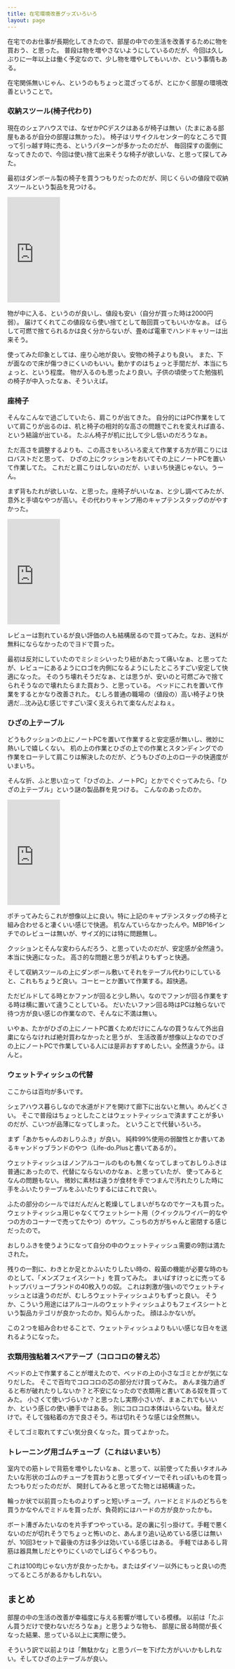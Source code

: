 ```yaml
---
title: 在宅環境改善グッズいろいろ
layout: page
---
```

在宅でのお仕事が長期化してきたので、部屋の中での生活を改善するために物を買おう、と思った。
普段は物を増やさないようにしているのだが、今回は久しぶりに一年以上は働く予定なので、少し物を増やしてもいいか、という事情もある。

在宅関係無いじゃん、というのもちょっと混ざってるが、とにかく部屋の環境改善ということで。

### 収納スツール(椅子代わり)

現在のシェアハウスでは、なぜかPCデスクはあるが椅子は無い（たまにある部屋もあるが自分の部屋は無かった）。
椅子はリサイクルセンター的なところで買って引っ越す時に売る、というパターンが多かったのだが、
毎回探すの面倒になってきたので、今回は使い捨て出来そうな椅子が欲しいな、と思って探してみた。

最初はダンボール製の椅子を買うつもりだったのだが、同じくらいの値段で収納スツールという製品を見つける。

<iframe style="width:120px;height:240px;" marginwidth="0" marginheight="0" scrolling="no" frameborder="0" src="https://rcm-fe.amazon-adsystem.com/e/cm?ref=qf_sp_asin_til&t=karino203-22&m=amazon&o=9&p=8&l=as1&IS1=1&detail=1&asins=B08317XFT9&bc1=ffffff&lt1=_top&fc1=333333&lc1=0066c0&bg1=ffffff&f=ifr"> </iframe>

物が中に入る、というのが良いし、値段も安い（自分が買った時は2000円弱）。
届けてくれてこの値段なら使い捨てとして毎回買ってもいいかなぁ。
ばらして可燃で捨てられるかは良く分からないが、畳めば電車でハンドキャリーは出来そう。

使ってみた印象としては、座り心地が良い。安物の椅子よりも良い。
また、下が面なので床が傷つきにくいのもいい。動かすのはちょっと手間だが、本当にちょっと、という程度。
物が入るのも思ったより良い。子供の頃使ってた勉強机の椅子が中入ったなぁ、そういえば。

### 座椅子

そんなこんなで過ごしていたら、肩こりが出てきた。
自分的にはPC作業をしていて肩こりが出るのは、机と椅子の相対的な高さの問題でこれを変えれば直る、という結論が出ている。
たぶん椅子が机に比して少し低いのだろうなぁ。

ただ高さを調整するよりも、この高さをいろいろ変えて作業する方が肩こりにはロバストだと思って、
ひざの上にクッションをおいてその上にノートPCを置いて作業してた。
これだと肩こりはしないのだが、いまいち快適じゃない。うーん。

まず背もたれが欲しいな、と思った。座椅子がいいなぁ、と少し調べてみたが、
意外と手頃なやつが高い。その代わりキャンプ用のキャプテンスタッグのがやすかった。

<iframe style="width:120px;height:240px;" marginwidth="0" marginheight="0" scrolling="no" frameborder="0" src="https://rcm-fe.amazon-adsystem.com/e/cm?ref=qf_sp_asin_til&t=karino203-22&m=amazon&o=9&p=8&l=as1&IS1=1&detail=1&asins=B002W317ZA&bc1=ffffff&lt1=_top&fc1=333333&lc1=0066c0&bg1=ffffff&f=ifr"> </iframe>

レビューは割れているが良い評価の人も結構居るので買ってみた。なお、送料が無料にならなかったのでヨドで買った。

最初は反対にしていたのでミシミシいったり紐があたって痛いなぁ、と思ってたが、レビューにあるようにロゴを内側になるようにしたところすごい安定して快適になった。
そのうち壊れそうだなぁ、とは思うが、安いのと可燃ごみで捨てられそうなので壊れたらまた買おう、と思っている。
ベッドにこれを置いて作業をするとかなり改善された。
むしろ普通の職場の（値段の）高い椅子より快適だ…沈み込む感じですごい深く支えられて楽なんだよねぇ。

### ひざの上テーブル

どうもクッションの上にノートPCを置いて作業すると安定感が無いし、微妙に熱いしで嬉しくない。
机の上の作業とひざの上での作業とスタンディングでの作業をローテして肩こりは解決したのだが、どうもひざの上のローテの快適度がいまいち。

そんな折、ふと思い立って「ひざの上、ノートPC」とかでぐぐってみたら、「ひざの上テーブル」という謎の製品群を見つける。
こんなのあったのか。

<iframe style="width:120px;height:240px;" marginwidth="0" marginheight="0" scrolling="no" frameborder="0" src="https://rcm-fe.amazon-adsystem.com/e/cm?ref=qf_sp_asin_til&t=karino203-22&m=amazon&o=9&p=8&l=as1&IS1=1&detail=1&asins=B01GF9N0D8&bc1=ffffff&lt1=_top&fc1=333333&lc1=0066c0&bg1=ffffff&f=ifr"> </iframe>

ポチってみたらこれが想像以上に良い。特に上記のキャプテンスタッグの椅子と組み合わせると凄くいい感じで快適。
机なんていらなかったんや。MBP16インチでのレビューは無いが、サイズ的には特に問題無し。

クッションとそんな変わらんだろう、と思っていたのだが、安定感が全然違う。本当に快適になった。
高さ的な問題と思うが机よりもずっと快適。

そして収納スツールの上にダンボール敷いてそれをテーブル代わりにしていると、これもちょうど良い。コーヒーとか置いて作業する。超快適。

ただビルドしてる時とかファンが回ると少し熱い。なのでファンが回る作業をする時は横に置いて違うことしている。
だいたいファン回る時はPCは触らないで待つ方が良い感じの作業なので、そんなに不満は無い。

いやぁ、たかがひざの上にノートPC置くためだけにこんなの買うなんて外出自粛にならなければ絶対買わなかったと思うが、
生活改善が想像以上なのでひざの上にノートPCで作業している人には是非おすすめしたい。全然違うから。ほんと。

### ウェットティッシュの代替

ここからは百均が多いです。

シェアハウス暮らしなので水道がドアを開けて廊下に出ないと無い。めんどくさい。
そこで普段はちょっとしたことはウェットティッシュで済ますことが多いのだが、こいつが品薄になってしまった。
ということで代替いろいろ。

まず「あかちゃんのおしりふき」が良い。
純粋99%使用の弱酸性とか書いてあるキャンドゥブランドのやつ（Life-do.Plusと書いてあるが）。

ウェットティッシュはノンアルコールのものも無くなってしまっておしりふきは普通にあったので、代替にならないのかなぁ、と思っていたが、
使ってみるとなんの問題もない。
微妙に素材は違うが食材を手でつまんで汚れたりした時に手をふいたりテーブルをふいたりするにはこれで良い。

ふたの部分のシールではだんだんと乾燥してしまいがちなのでケースも買った。ウェットティッシュ用じゃなくてウェットシート用（クイックルワイバー的なやつの方のコーナーで売ってたやつ）のヤツ。こっちの方がちゃんと密閉する感じだったので。

おしりふきを使うようになって自分の中のウェットティッシュ需要の9割は満たされた。

残りの一割に、わきとか足とかふいたりしたい時の、殺菌の機能が必要な時のものとして、「メンズフェイスシート」を買ってみた。
まいばすけっとに売ってるトップバリューブランドの40枚入りの奴。
これは刺激が強いのでウェットティッシュとは違うのだが、むしろウェットティッシュよりもずっと良い。
そうか、こういう用途にはアルコールのウェットティッシュよりもフェイスシートという製品カテゴリが良かったのか。知らんかった。
顔はふかないが。

この２つを組み合わせることで、ウェットティッシュよりもいい感じな日々を送れるようになった。

### 衣類用強粘着スペアテープ（コロコロの替え芯）

ベッドの上で作業することが増えたので、ベッドの上の小さなゴミとかが気になりだした。
そこで百均でコロコロの芯の部分だけ買ってみた。
あんま強力過ぎると布が破れたりしないか？と不安になったので衣類用と書いてある奴を買ってみた。
小さくて使いづらいか？と思ったし実際小さいが、まぁこれでもいいか、という感じの使い勝手ではある。
別にコロコロ本体はいらないね。替えだけで。そして強粘着の方で良さそう。布は切れそうな感じは全然無い。

そしてゴミ取れてすごい気分良くなった。買ってよかった。

### トレーニング用ゴムチューブ（これはいまいち）

室内での筋トレで背筋を増やしたいなぁ、と思って、以前使ってた長いタオルみたいな形状のゴムのチューブを買おうと思ってダイソーでそれっぽいものを買ったつもりだったのだが、
開封してみると思ってた物とは結構違った。

輪っか状で以前買ったものよりずっと短いチューブ。ハードとミドルのどちらを買うかなやんでミドルを買ったが、負荷的にはハードの方が良かったかも。

ボート漕ぎみたいなのを片手ずつやっている。足の裏に引っ掛けて。手軽で悪くないのだが切れそうでちょっと怖いのと、あんまり追い込めている感じは無いが、10回3セットで最後の方は多少は効いている感じはある。
手軽ではあるし背筋は器具無しだとやりにくいのでしばらくやるつもり。

これは100均じゃない方が良かったかも。またはダイソー以外にもっと良いの売ってるところがあるかもしれない。

## まとめ

部屋の中の生活の改善が幸福度に与える影響が増している模様。
以前は「たぶん買うだけで使わないだろうなぁ」と思うような物も、
部屋に居る時間が長くなった結果、思っている以上に実際に使う。

そういう訳で以前よりは「無駄かな」と思うバーを下げた方がいいかもしれない。そしてひざの上テーブルが良い。